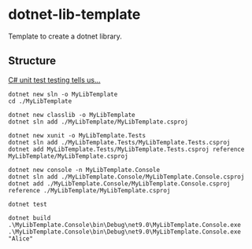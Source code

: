 # dotnet-lib-template

Template to create a dotnet library.

## Structure

[C# unit test testing tells us...](https://learn.microsoft.com/en-us/dotnet/core/testing/unit-testing-csharp-with-xunit)

```pwsh
dotnet new sln -o MyLibTemplate
cd ./MyLibTemplate

dotnet new classlib -o MyLibTemplate
dotnet sln add ./MyLibTemplate/MyLibTemplate.csproj

dotnet new xunit -o MyLibTemplate.Tests
dotnet sln add ./MyLibTemplate.Tests/MyLibTemplate.Tests.csproj
dotnet add MyLibTemplate.Tests/MyLibTemplate.Tests.csproj reference MyLibTemplate/MyLibTemplate.csproj

dotnet new console -n MyLibTemplate.Console
dotnet sln add ./MyLibTemplate.Console/MyLibTemplate.Console.csproj
dotnet add ./MyLibTemplate.Console/MyLibTemplate.Console.csproj reference ./MyLibTemplate/MyLibTemplate.csproj

dotnet test

dotnet build
.\MyLibTemplate.Console\bin\Debug\net9.0\MyLibTemplate.Console.exe
.\MyLibTemplate.Console\bin\Debug\net9.0\MyLibTemplate.Console.exe "Alice"
```